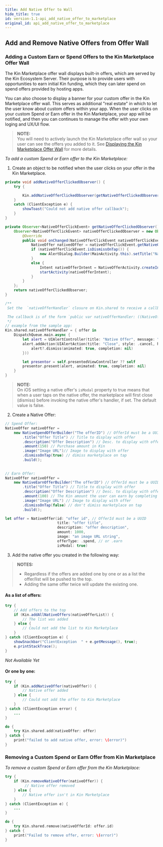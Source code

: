 ```yaml
---
title: Add Native Offer to Wall
hide_title: true
id: version-1.1-api_add_native_offer_to_marketplace
original_id: api_add_native_offer_to_marketplace
---
```

## Add and Remove Native Offers from Offer Wall
### Adding a Custom Earn or Spend Offers to the Kin Marketplace Offer Wall ###

The Kin Marketplace offer wall displays built-in offers, which are served by the Kin Ecosystem Server. Their purpose is to provide users with opportunities to earn initial Kin funding, which they can later spend on spend offers provided by hosting apps.

You can also choose to display a banner for your custom offer in the Kin Marketplace offer wall. This serves as additional "real estate" in which to let the user know about custom offers within your app. When the user clicks on your custom Spend or Earn offer in the Kin Marketplace, your app will be notified, and then you can continues to manage the offer with your own loging and UX/UI flow.

> **NOTE:**  
> You will need to actively launch the Kin Marketplace offer wall so your user can see the offers you added to it. See [Displaying the Kin Marketplace Offer Wall](api_launch_experience.md) for more details.

*To add a custom Spend or Earn offer to the Kin Marketplace:*

1.	Create an object to be notified when the user clicks on your offer in the Kin Marketplace.

<!--DOCUSAURUS_CODE_TABS-->
<!--Android-->
```java
private void addNativeOfferClickedObserver() {
    try {

        Kin.addNativeOfferClickedObserver(getNativeOfferClickedObserver());
    }
    catch (ClientException e) {
        showToast("Could not add native offer callback");
    }
}

private Observer<NativeOfferClickEvent> getNativeOfferClickedObserver() {
    Observer<NativeOfferClickEvent> nativeOfferClickedObserver = new Observer<NativeOfferClickEvent>() {
        @Override
        public void onChanged(NativeOfferClickEvent nativeOfferClickEvent) {
            NativeOffer nativedOffer = nativeOfferClickEvent.getNativeOffer();
            if (nativeOfferClickEvent.isDismissOnTap()) {
                new AlertDialog.Builder(MainActivity.this).setTitle("Native Offer (" + nativeOffer.getTitle() + ")").setMessage("You tapped a native offer and the observer was notified.").show();
            }
            else {
                Intent nativeOfferIntent = NativeOfferActivity.createIntent(MainActivity.this, nativeOffer.getTitle());
                startActivity(nativeOfferIntent);
            }
        }
    };
    return nativeOfferClickedObserver;
}
```
<!--iOS-->
```swift
/**
 Set the  `nativeOfferHandler` closure on Kin.shared to receive a callback when the native offer has been tapped.

 The callback is of the form `public var nativeOfferHandler: ((NativeOffer) -> ())?`
 */
// example from the sample app:
Kin.shared.nativeOfferHandler = { offer in
    DispatchQueue.main.async {
        let alert = UIAlertController(title: "Native Offer", message: "You tapped a native offer and the handler was invoked.", preferredStyle: .alert)
        alert.addAction(UIAlertAction(title: "Close", style: .cancel, handler: { [weak alert] action in
            alert?.dismiss(animated: true, completion: nil)
        }))

        let presentor = self.presentedViewController ?? self
        presentor.present(alert, animated: true, completion: nil)
    }
}
```
> **NOTE:**  
> On iOS setting a native offer's `isModal` property to true means that when a user taps on the native offer, the marketplace will first close (dismiss) before invoking the native offer's handler, if set. The default value is false.
<!--END_DOCUSAURUS_CODE_TABS-->

2. Create a Native Offer:	
<!--DOCUSAURUS_CODE_TABS-->
<!--Android-->
```java
// Spend Offer:
NativeOffer nativeOffer =
    new NativeSpendOfferBuilder("The offerID") // OfferId must be a UUID
        .title("Offer Title") // Title to display with offer
        .description("Offer Description") // Desc. to display with offer
        .amount(150) // Purchase amount in Kin
        .image("Image URL")// Image to display with offer
        .dismissOnTap(true) // dimiss marketplace on tap
        .build(); 
            
            
// Earn Offer:
NativeOffer nativeOffer =
    new NativeEarnOfferBuilder("The offerID") // OfferId must be a UUID
        .title("Offer Title") // Title to display with offer
        .description("Offer Description") // Desc. to display with offer
        .amount(100) // The Kin amount the user can earn by completing the earn offer 
        .image("Image URL") // Image to display with offer
        .dismissOnTap(false) // don't dimiss marketplace on tap
        .build(); 
```
<!--iOS-->
```swift
let offer = NativeOffer(id: "offer id", // OfferId must be a UUID
                        title: "offer title",
                        description: "offer description",
                        amount: 1000,
                        image: "an image URL string",
                        offerType: .spend, // or .earn
                        isModal: true)
```
<!--END_DOCUSAURUS_CODE_TABS-->

3.	Add the native offer you created in the following way:

> **NOTES:**  
> * Regardless if the offers are added one by one or as a list the offer/list will be pushed to the top.
> * Adding the same offer twice will update the existing one.

#### As a list of offers:
<!--DOCUSAURUS_CODE_TABS-->
<!--Android-->
```java
try {
    // Add offers to the top
    if (Kin.addAllNativeOffers(nativeOfferList)) {
        // The list was added
    } else {
        // Could not add the list to Kin Marketplace
    }
} catch (ClientException e) {
    showSnackbar("ClientException  " + e.getMessage(), true);
    e.printStackTrace();
}
```
<!--iOS-->
*Not Available Yet*
<!--END_DOCUSAURUS_CODE_TABS-->

#### Or one by one:
<!--DOCUSAURUS_CODE_TABS-->
<!--Android-->
```java
try {
    if (Kin.addNativeOffer(nativeOffer)) {
        // Native offer added
    } else {
        // Could not add the offer to Kin Marketplace
    }
} catch (ClientException error) {
    ...
}
```

<!--iOS-->
```swift
do {
    try Kin.shared.add(nativeOffer: offer)
} catch {
    print("failed to add native offer, error: \(error)")
}
```
<!--END_DOCUSAURUS_CODE_TABS-->
### Removing a Custom Spend or Earn Offer from Kin Marketplace ###

*To remove a custom Spend or Earn offer from the Kin Marketplace:*
<!--DOCUSAURUS_CODE_TABS-->
<!--Android-->
```java
try {
    if (Kin.removeNativeOffer(nativeOffer)) {
         // Native offer removed
    } else {
        // Native offer isn't in Kin Marketplace
    }
} catch (ClientException e) {
    ...
}
```
<!--iOS-->
```swift
do {
    try Kin.shared.remove(nativeOfferId: offer.id)
} catch {
    print("Failed to remove offer, error: \(error)")
}
```
<!--END_DOCUSAURUS_CODE_TABS-->
